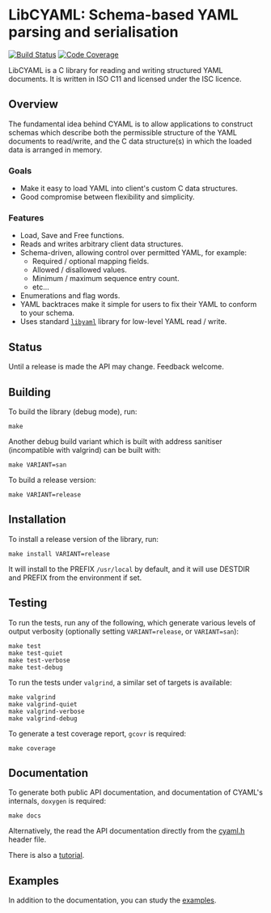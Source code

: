 LibCYAML: Schema-based YAML parsing and serialisation
=====================================================

[![Build Status](https://travis-ci.org/tlsa/libcyaml.svg?branch=master)](https://travis-ci.org/tlsa/libcyaml) [![Code Coverage](https://codecov.io/gh/tlsa/libcyaml/branch/master/graph/badge.svg)](https://codecov.io/gh/tlsa/libcyaml)

LibCYAML is a C library for reading and writing structured YAML documents.
It is written in ISO C11 and licensed under the ISC licence.

Overview
--------

The fundamental idea behind CYAML is to allow applications to construct
schemas which describe both the permissible structure of the YAML documents
to read/write, and the C data structure(s) in which the loaded data is
arranged in memory.

### Goals

* Make it easy to load YAML into client's custom C data structures.
* Good compromise between flexibility and simplicity.

### Features

* Load, Save and Free functions.
* Reads and writes arbitrary client data structures.
* Schema-driven, allowing control over permitted YAML, for example:
    - Required / optional mapping fields.
    - Allowed / disallowed values.
    - Minimum / maximum sequence entry count.
    - etc...
* Enumerations and flag words.
* YAML backtraces make it simple for users to fix their YAML to
  conform to your schema.
* Uses standard [`libyaml`](https://github.com/yaml/libyaml) library for
  low-level YAML read / write.

Status
------

Until a release is made the API may change.  Feedback welcome.

Building
--------

To build the library (debug mode), run:

    make

Another debug build variant which is built with address sanitiser (incompatible
with valgrind) can be built with:

    make VARIANT=san

To build a release version:

    make VARIANT=release

Installation
------------

To install a release version of the library, run:

    make install VARIANT=release

It will install to the PREFIX `/usr/local` by default, and it will use
DESTDIR and PREFIX from the environment if set.

Testing
-------

To run the tests, run any of the following, which generate various
levels of output verbosity (optionally setting `VARIANT=release`, or
`VARIANT=san`):

    make test
    make test-quiet
    make test-verbose
    make test-debug

To run the tests under `valgrind`, a similar set of targets is available:

    make valgrind
    make valgrind-quiet
    make valgrind-verbose
    make valgrind-debug

To generate a test coverage report, `gcovr` is required:

    make coverage

Documentation
-------------

To generate both public API documentation, and documentation of CYAML's
internals, `doxygen` is required:

    make docs

Alternatively, the read the API documentation directly from the
[cyaml.h](https://github.com/tlsa/libcyaml/blob/master/include/cyaml/cyaml.h)
header file.

There is also a [tutorial](docs/guide.md).

Examples
--------

In addition to the documentation, you can study the [examples](examples/).
